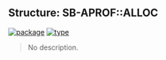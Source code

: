 ## Structure: SB-APROF::ALLOC
[![package](https://img.shields.io/badge/Package-SB--APROF-5f9ea0.svg?style=social&colorA=999999)](../) [![type](https://img.shields.io/badge/Type-Structure-5f9ea0.svg?style=social&colorA=999999)](../#structure) 

> No description.

